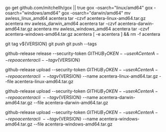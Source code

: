 go get github.com/mitchellh/gox || true
gox -osarch="linux/amd64"
gox -osarch="windows/amd64"
gox -osarch="darwin/amd64"
mv awless_linux_amd64 acentera
tar -czvf acentera-linux-amd64.tar.gz acentera 
mv awless_darwin_amd64 acentera
tar -czvf acentera-darwin-amd64.tar.gz acentera 
mv awless_windows_amd64 acentera
tar -czvf acentera-windows-amd64.tar.gz acentera 
[ -e acentera ] && rm -f acentera


git tag v${VERSION}
git push
git push --tags
 
github-release release --security-token ${GITHUB_TOKEN} --user ACenterA --repo acenteracli --tag v${VERSION}

github-release upload --security-token ${GITHUB_TOKEN} --user ACenterA --repo acenteracli \
    --tag v${VERSION} --name acentera-linux-amd64.tar.gz --file acentera-linux-amd64.tar.gz

github-release upload --security-token ${GITHUB_TOKEN} --user ACenterA --repo acenteracli \
    --tag v${VERSION} --name acentera-darwin-amd64.tar.gz --file acentera-darwin-amd64.tar.gz

github-release upload --security-token ${GITHUB_TOKEN} --user ACenterA --repo acenteracli \
    --tag v${VERSION} --name acentera-windows-amd64.tar.gz --file acentera-windows-amd64.tar.gz
